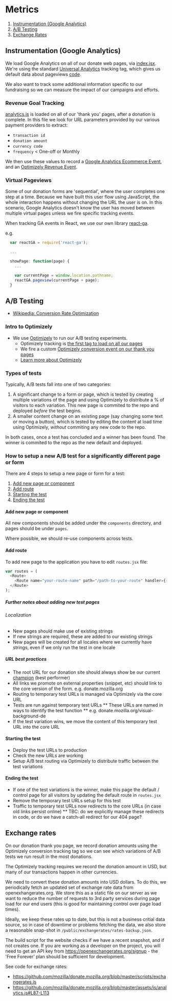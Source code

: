# Metrics

1. [Instrumentation (Google Analytics)](#instrumentation-google-analytics)
2. [A/B Testing](#ab-testing)
3. [Exchange Rates](#exchange-rates)


## Instrumentation (Google Analytics)

We load Google Analytics on all of our donate web pages, via [index.jsx](https://github.com/mozilla/donate.mozilla.org/blob/master/pages/index.jsx). We're using the standard [Universal Analytics](https://support.google.com/analytics/answer/2790010?hl%3Den) tracking tag, which gives us default data about pageviews [code](https://github.com/mozilla/donate.mozilla.org/blob/master/pages/index.jsx).

We also want to track some additional information specific to our fundraising so we can measure the impact of our campaigns and efforts.

### Revenue Goal Tracking

[analytics.js](https://github.com/mozilla/donate.mozilla.org/blob/master/assets/js/analytics.js) is loaded on all of our 'thank you' pages, after a donation is complete. In this file we look for URL parameters provided by our various payment providers to extract:

* `transaction id`
* `donation amount`
* `currency code`
* `frequency` < One-off or Monthly

We then use these values to record a [Google Analytics Ecommerce Event](https://developers.google.com/analytics/devguides/collection/gajs/gaTrackingEcommerce), and an [Optimizely Revenue Event](https://help.optimizely.com/hc/en-us/articles/200039865-Revenue-tracking-goals).

### Virtual Pageviews

Some of our donation forms are 'sequential', where the user completes one step at a time. Because we have built this user flow using JavaScript, the whole interaction happens without changing the URL the user is on. In this scenario, Google Analytics doesn't know the user has moved between multiple virtual pages unless we fire specific tracking events.

When tracking GA events in React, we use our own library [react-ga](https://github.com/mozilla/react-ga/).

e.g.

```js
  var reactGA = require('react-ga');

  ...

  showPage: function(page) {
    ...

    var currentPage = window.location.pathname;
    reactGA.pageview(currentPage + page);
  }
```


## A/B Testing

* [Wikipedia: Conversion Rate Optimization](https://en.wikipedia.org/wiki/Conversion_rate_optimization)

### Intro to Optimizely

* We use [Optimizely](http://optimizely.com/) to run our A/B testing experiments.
  * Optimizely tracking is [the first tag to load on all our pages](https://github.com/mozilla/donate.mozilla.org/blob/master/pages/index.jsx#L8)
  * We fire a custom [Optimizely conversion event on our thank you pages](https://github.com/mozilla/donate.mozilla.org/blob/master/assets/js/analytics.js#L121-L126)
  * [Learn more about Optimizely](https://learn.optimizely.com/hc/en-us)

### Types of tests

Typically, A/B tests fall into one of two categories:

1. A significant change to a form or page, which is tested by creating multiple variations of the page and using Optimizely to distribute a % of visitors to each variation. This new page is commited to the repo and deployed *before* the test begins.
2. A smaller content change on an existing page (say changing some text or moving a button), which is tested by editing the content at load time using Optimizely, *without* commiting any new code to the repo.

In both cases, once a test has concluded and a winner has been found. The winner is commited to the repo as the new default and deployed.

### How to setup a new A/B test for a significantly different page or form

There are 4 steps to setup a new page or form for a test:

1. [Add new page or component](#add-new-page-or-component)
2. [Add route](#add-route)
3. [Starting the test](#starting-the-test)
4. [Ending the test](#ending-the-test)


#### Add new page or component

All new components should be added under the `components` directory, and pages should be under `pages`.

Where possible, we should re-use components across tests.

#### Add route

To add new page to the application you have to edit `routes.jsx` file:

``` typescript
var routes = (
  <Route>
    <Route name="your-route-name" path="/path-to-your-route" handler={require('path-to-your-component.jsx')} />
  </Route>
);
```

##### Further notes about adding new test pages

###### Localization

* New pages should make use of existing strings
* If new strings are required, these are added to our existing strings
* New pages will be created for all locales where we currently have strings, even if we only run the test in one locale

##### URL best practices

* The root URL for our donation site should always show be our current [champion]() (best performer)
* All links we promote on external properties (snippet, etc) should link to the core version of the form. e.g. donate.mozilla.org
* Routing to temporary test URLs is managed via Optimizely via the core URL
* Tests are run against temporary test URLs
** These URLs are named in ways to identify the test function
** e.g. donate.mozilla.org/visual-background-de
* If the test variation wins, we move the content of this temporary test URL into the core URL

#### Starting the test

* Deploy the test URLs to production
* Check the new URLs are working
* Setup A/B test routing via Optimizely to distribute traffic between the test variations

#### Ending the test
* If one of the test variations is the winner, make this page the default / control page for all visitors by updating the default route in `routes.jsx`
* Remove the temporary test URLs setup for this test
* Traffic to temporary test URLs now redirects to the core URLs (in case old links persist online)
** TBC: do we explicitly manage these redirects in code, or do we have a catch-all redirect for our 404 page?


## Exchange rates

On our donation thank you page, we record donation amounts using the Optimizely conversion tracking tag so we can see which variations of A/B tests we run result in the most donations.

The Optimizely tracking requires we record the donation amount in USD, but many of our transactions happen in other currencies.

We need to convert these donation amounts into USD dollars. To do this, we periodically fetch an updated set of exchange rate data from openexhangerates.org. We store this as a static file on our server as we want to reduce the number of requests to 3rd party services during page load for our end users (this is good for maintaining control over page load times).

Ideally, we keep these rates up to date, but this is not a business critial data source, so in case of downtime or problems fetching the data, we also store a reasonable snap-shot in `/public/exchangerates/rates-backup.json`.

The build script for the website checks if we have a recent snapshot, and if not creates one. If you are working as a developer on the project, you will need to get an API key from https://openexchangerates.org/signup - the 'Free Forever' plan should be sufficient for development.

See code for exchange rates:

* https://github.com/mozilla/donate.mozilla.org/blob/master/scripts/exchangerates.js
* https://github.com/mozilla/donate.mozilla.org/blob/master/assets/js/analytics.js#L87-L113
